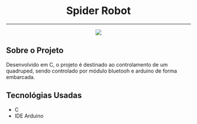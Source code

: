 <h1 align="center">Spider Robot</h1>
<hr>
<p align="center">
<img src="http://img.shields.io/static/v1?label=STATUS&message=FINALIZADO&color=GREEN&style=for-the-badge"/>
</p>


<h2>Sobre o Projeto</h2>
<p>Desenvolvido em C, o projeto é destinado ao controlamento de um quadruped, sendo controlado por módulo bluetooh e arduino de forma embarcada.</p>


<h2>Tecnológias Usadas</h2>
<ul>
    <li>C</li>
    <li>IDE Arduino</li>
</ul>
